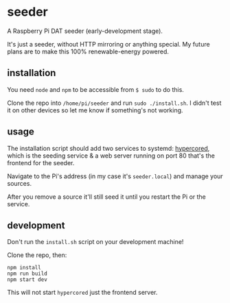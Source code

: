 # seeder
A Raspberry Pi DAT seeder (early-development stage).

It's just a seeder, without HTTP mirroring or anything special. My future plans are to make this 100% renewable-energy powered.

## installation
You need ```node``` and ```npm``` to be accessible from ```$ sudo``` to do this.

Clone the repo into ```/home/pi/seeder``` and run ```sudo ./install.sh```. I didn't test it on other devices so let me know if something's not working.

## usage
The installation script should add two services to systemd: [hypercored](https://github.com/mafintosh/hypercored), which is the seeding service & a web server running on port 80 that's the frontend for the seeder.

Navigate to the Pi's address (in my case it's ```seeder.local```) and manage your sources.

After you remove a source it'll still seed it until you restart the Pi or the service.

## development

Don't run the ```install.sh``` script on your development machine!

Clone the repo, then:
```
npm install
npm run build
npm start dev
```

This will not start ```hypercored``` just the frontend server.
